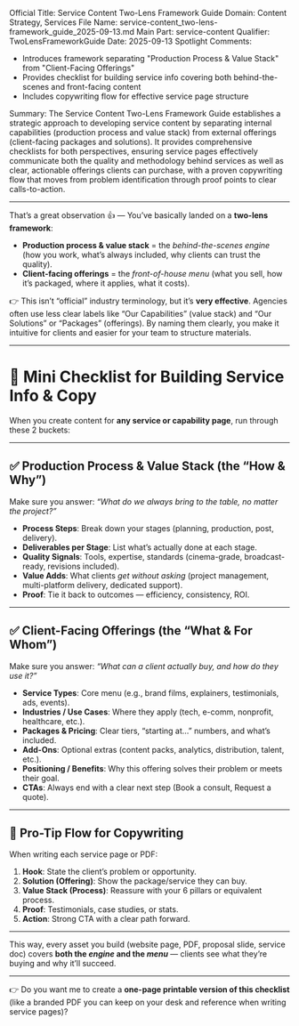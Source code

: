 Official Title: Service Content Two-Lens Framework Guide
Domain: Content Strategy, Services
File Name: service-content_two-lens-framework_guide_2025-09-13.md
Main Part: service-content
Qualifier: TwoLensFrameworkGuide
Date: 2025-09-13
Spotlight Comments:
- Introduces framework separating "Production Process & Value Stack" from "Client-Facing Offerings"
- Provides checklist for building service info covering both behind-the-scenes and front-facing content
- Includes copywriting flow for effective service page structure

Summary: The Service Content Two-Lens Framework Guide establishes a strategic approach to developing service content by separating internal capabilities (production process and value stack) from external offerings (client-facing packages and solutions). It provides comprehensive checklists for both perspectives, ensuring service pages effectively communicate both the quality and methodology behind services as well as clear, actionable offerings clients can purchase, with a proven copywriting flow that moves from problem identification through proof points to clear calls-to-action.

---

That’s a great observation 👍 —
You’ve basically landed on a **two-lens framework**:

* **Production process & value stack** = the *behind-the-scenes engine* (how you work, what’s always included, why clients can trust the quality).
* **Client-facing offerings** = the *front-of-house menu* (what you sell, how it’s packaged, where it applies, what it costs).

👉 This isn’t “official” industry terminology, but it’s **very effective**. Agencies often use less clear labels like “Our Capabilities” (value stack) and “Our Solutions” or “Packages” (offerings). By naming them clearly, you make it intuitive for clients and easier for your team to structure materials.

---

# 📝 Mini Checklist for Building Service Info & Copy

When you create content for **any service or capability page**, run through these 2 buckets:

---

## ✅ Production Process & Value Stack (the “How & Why”)

Make sure you answer: *“What do we always bring to the table, no matter the project?”*

* **Process Steps**: Break down your stages (planning, production, post, delivery).
* **Deliverables per Stage**: List what’s actually done at each stage.
* **Quality Signals**: Tools, expertise, standards (cinema-grade, broadcast-ready, revisions included).
* **Value Adds**: What clients *get without asking* (project management, multi-platform delivery, dedicated support).
* **Proof**: Tie it back to outcomes — efficiency, consistency, ROI.

---

## ✅ Client-Facing Offerings (the “What & For Whom”)

Make sure you answer: *“What can a client actually buy, and how do they use it?”*

* **Service Types**: Core menu (e.g., brand films, explainers, testimonials, ads, events).
* **Industries / Use Cases**: Where they apply (tech, e-comm, nonprofit, healthcare, etc.).
* **Packages & Pricing**: Clear tiers, “starting at…” numbers, and what’s included.
* **Add-Ons**: Optional extras (content packs, analytics, distribution, talent, etc.).
* **Positioning / Benefits**: Why this offering solves their problem or meets their goal.
* **CTAs**: Always end with a clear next step (Book a consult, Request a quote).

---

## 🎯 Pro-Tip Flow for Copywriting

When writing each service page or PDF:

1. **Hook**: State the client’s problem or opportunity.
2. **Solution (Offering)**: Show the package/service they can buy.
3. **Value Stack (Process)**: Reassure with your 6 pillars or equivalent process.
4. **Proof**: Testimonials, case studies, or stats.
5. **Action**: Strong CTA with a clear path forward.

---

This way, every asset you build (website page, PDF, proposal slide, service doc) covers **both the *engine* and the *menu*** — clients see what they’re buying and why it’ll succeed.

---

👉 Do you want me to create a **one-page printable version of this checklist** (like a branded PDF you can keep on your desk and reference when writing service pages)?
